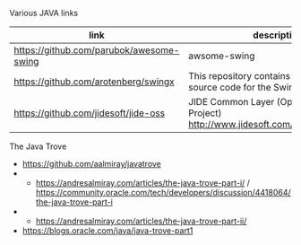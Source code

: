 Various JAVA links

link | description
-----|----|
https://github.com/parubok/awesome-swing | awsome-swing
https://github.com/arotenberg/swingx | This repository contains a copy of the source code for the SwingX library.
https://github.com/jidesoft/jide-oss | JIDE Common Layer (Open Source Project) http://www.jidesoft.com/products/oss.htm


The Java Trove
* https://github.com/aalmiray/javatrove
* * https://andresalmiray.com/articles/the-java-trove-part-i/ / https://community.oracle.com/tech/developers/discussion/4418064/the-java-trove-part-i
* * https://andresalmiray.com/articles/the-java-trove-part-ii/
* https://blogs.oracle.com/java/java-trove-part1
